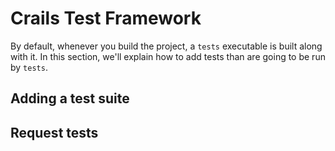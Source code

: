 # Crails Test Framework
By default, whenever you build the project, a `tests` executable is built along with it. In this section,
we'll explain how to add tests than are going to be run by `tests`.

## Adding a test suite

## Request tests
